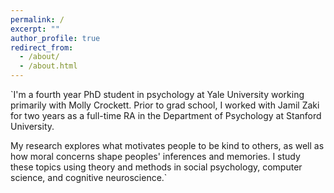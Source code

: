 ```yaml
---
permalink: /
excerpt: ""
author_profile: true
redirect_from: 
  - /about/
  - /about.html
---
```


`I'm a fourth year PhD student in psychology at Yale University working primarily with Molly Crockett. Prior to grad school, I worked with Jamil Zaki for two years as a full-time RA in the Department of Psychology at Stanford University.

My research explores what motivates people to be kind to others, as well as how moral concerns shape peoples' inferences and memories. I study these topics using theory and methods in social psychology, computer science, and cognitive neuroscience.`
